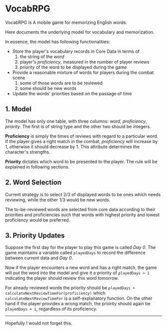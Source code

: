 # VocabRPG
VocabRPG is A mobile game for memorizing English words.

Here documents the underlying model for vocabulary and memorization.

In essence, the model has following functionalities:

- Store the player's vocabulary records in Core Data in terms of
    1. the string of the *word*
    2. player's *proficiency*, measured in the number of player reviews
    3. *priority* of the word to be displayed during the game
- Provide a reasonable mixture of words for players during the combat scene
    1. some of those words are to be reviewed
    2. some should be new words
- Update the words' priorities based on the passage of time

##  1. Model

The model has only one table, with three columns: *word*, *proficiency*, *priority*. The first is of string type and the other two should be integers.

**Proficiency** is simply the times of reviews with regard to a particular word. If the player gives a right match in the combat, *proficiency* will increase by 1, otherwise it should decrease by 1. This attribute determines the character's strengths. 

**Priority** dictates which word to be presented to the player. The rule will be explained in following sections.

## 2. Word Selection

Current strategy is to select 2/3 of displayed words to be ones which needs reviewing, while the other 1/3 would be new words. 

The to-be-reviewed words are selected from core data according to their priorities and proficiencies such that words with highest priority and lowest proficiency would be preferred.

## 3. Priority Updates

Suppose the first day for the player to play this game is called *Day 0*. The game maintains a variable called `playedDays` to record the difference between current data and *Day 0*.

Now if the player encounters a new word and has a right match, the game will put the word into the model and give it a priority of `playedDays + 1` indicating the player should review this word tomorrow. 

For already reviewed words the priority should be `playedDays + calculateNextReviewTimeFor(proficiency)` which `calculateNextReviewTimeFor` is a self-explanatory function. On the other hand if the player provides a wrong match, the priority should again be `playedDays + 1`, regardless of its proficiency.

******

Hopefully I would not forget this.